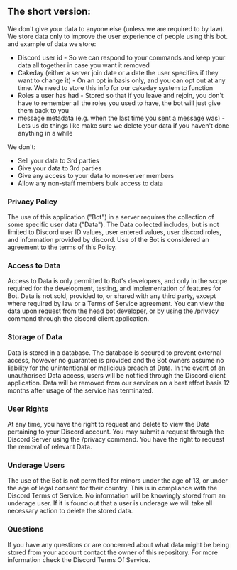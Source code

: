 ## The short version:
We don't give your data to anyone else (unless we are required to by law). 
We store data only to improve the user experience of people using this bot. 
and example of data we store:
- Discord user id - So we can respond to your commands and keep your data all together in case you want it removed
- Cakeday (either a server join date or a date the user specifies if they want to change it) - On an opt in basis only, and you can opt out at any time. We need to store this info for our cakeday system to function
- Roles a user has had - Stored so that if you leave and rejoin, you don't have to remember all the roles you used to have, the bot will just give them back to you
- message metadata (e.g. when the last time you sent a message was) - Lets us do things like make sure we delete your data if you haven't done anything in a while

We don't: 
- Sell your data to 3rd parties
- Give your data to 3rd parties
- Give any access to your data to non-server members
- Allow any non-staff members bulk access to data

### Privacy Policy
The use of this application ("Bot") in a server requires the collection of some specific user data ("Data"). The Data collected includes, but is not limited to Discord user ID values, user entered values, user discord roles, and information provided by discord. Use of the Bot is considered an agreement to the terms of this Policy.

### Access to Data
Access to Data is only permitted to Bot's developers, and only in the scope required for the development, testing, and implementation of features for Bot. Data is not sold, provided to, or shared with any third party, except where required by law or a Terms of Service agreement. You can view the data upon request from the head bot developer, or by using the /privacy command through the discord client application.

### Storage of Data
Data is stored in a database. The database is secured to prevent external access, however no guarantee is provided and the Bot owners assume no liability for the unintentional or malicious breach of Data. In the event of an unauthorised Data access, users will be notified through the Discord client application. Data will be removed from our services on a best effort basis 12 months after usage of the service has terminated.

### User Rights
At any time, you have the right to request and delete to view the Data pertaining to your Discord account. You may submit a request through the Discord Server using the /privacy command. You have the right to request the removal of relevant Data.

### Underage Users
The use of the Bot is not permitted for minors under the age of 13, or under the age of legal consent for their country. This is in compliance with the Discord Terms of Service. No information will be knowingly stored from an underage user. If it is found out that a user is underage we will take all necessary action to delete the stored data.

### Questions
If you have any questions or are concerned about what data might be being stored from your account contact the owner of this repository. For more information check the Discord Terms Of Service.
